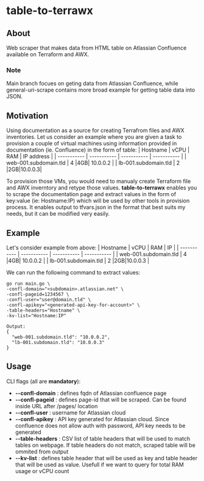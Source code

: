 # table-to-terrawx

## About

Web scraper that makes data from HTML table on Atlassian Confluence available on Terraform and AWX. 
### Note
Main branch focues on geting data from Atlassian Confluence, while general-uri-scrape contains more broad example for getting table data into JSON.
## Motivation
Using documentation as a source for creating Terrafrom files and AWX inventories. Let us consider an example where you are given a task to provision a couple of virtual machines using information provided in documentation (ie. Confluence) in the form of table:
| Hostname      | vCPU | RAM | IP address |
| ----------- | ----------- | ----------- | ----------- |
| web-001.subdomain.tld      | 4       |4GB| 10.0.0.2 |
| lb-001.subdomain.tld    | 2        |2GB|10.0.0.3| 

To provision those VMs, you would need to manualy create Terraform file and AWX inverntory and retype those values. **table-to-terrawx** enables you to scrape the documentation page and extract values in the form of key:value (ie: Hostname:IP) which will be used by other tools in provision process. It enables output to tfvars.json in the format that best suits my needs, but it can be modified very easily.
## Example
Let's consider example from above:
| Hostname      | vCPU | RAM | IP |
| ----------- | ----------- | ----------- | ----------- |
| web-001.subdomain.tld      | 4       |4GB| 10.0.0.2 |
| lb-001.subdomain.tld    | 2        |2GB|10.0.0.3 |

We can run the following command to extract values:

    go run main.go \
    -confl-domain="<subdomain>.atlassian.net" \
    -confl-pageid=1234567 \
    -confl-user="user@domain.tld" \
    -confl-apikey="<generated-api-key-for-account>" \
    -table-headers="Hostname" \
    -kv-list="Hostname:IP" 
    
    Output:
    {
      "web-001.subdomain.tld": "10.0.0.2",
      "lb-001.subdomain.tld": "10.0.0.3"
    }
    
## Usage
CLI flags (all are **mandatory**):

 - **--confl-domain**  : defines fqdn of Atlassian confluence page  
 - **--confl-pageid**  : defines page-id that will be scraped. Can be found inside URL after /pages/ location
 - **--confl-user**    : username for Atlassian cloud
 - **--confl-apikey**  : API key generated for Atlassian cloud. Since confluence does not allow auth with password, API key needs to be generated
 - **--table-headers** : CSV list of table headers that will be used to match tables on webpage. If table headers do not match, scraped table will be ommited from output
 - **--kv-list**       : defines table header that will be used as key and table header that will be used as value. Usefull if we want to query for total RAM usage or vCPU count
